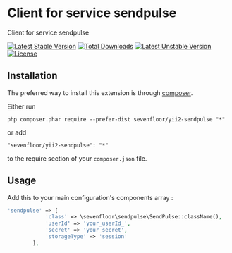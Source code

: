 Client for service sendpulse
============================
Client for service sendpulse

[![Latest Stable Version](https://poser.pugx.org/sevenfloor/yii2-sendpulse/v/stable)](https://packagist.org/packages/sevenfloor/yii2-sendpulse) [![Total Downloads](https://poser.pugx.org/sevenfloor/yii2-sendpulse/downloads)](https://packagist.org/packages/sevenfloor/yii2-sendpulse) [![Latest Unstable Version](https://poser.pugx.org/sevenfloor/yii2-sendpulse/v/unstable)](https://packagist.org/packages/sevenfloor/yii2-sendpulse) [![License](https://poser.pugx.org/sevenfloor/yii2-sendpulse/license)](https://packagist.org/packages/sevenfloor/yii2-sendpulse)

Installation
------------

The preferred way to install this extension is through [composer](http://getcomposer.org/download/).

Either run

```
php composer.phar require --prefer-dist sevenfloor/yii2-sendpulse "*"
```

or add

```
"sevenfloor/yii2-sendpulse": "*"
```

to the require section of your `composer.json` file.


Usage
-----

Add this to your main configuration's components array :

```php
'sendpulse' => [
            'class' => \sevenfloor\sendpulse\SendPulse::className(),
            'userId' => 'your_userId_',
            'secret' => 'your_secret',
            'storageType' => 'session'
        ],
```
